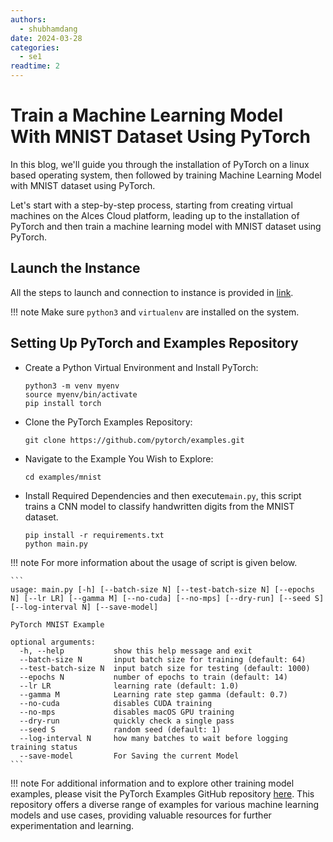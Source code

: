 ```yaml
---
authors:
  - shubhamdang
date: 2024-03-28
categories:
  - se1
readtime: 2
---
```


# Train a Machine Learning Model With MNIST Dataset Using PyTorch
In this blog, we'll guide you through the installation of PyTorch on a linux based operating system, then followed by training Machine Learning Model with MNIST dataset using PyTorch.

Let's start with a step-by-step process, starting from creating virtual machines on the Alces Cloud platform, leading up to the installation of PyTorch and then train a machine learning model with MNIST dataset using PyTorch.
<!-- more -->

## Launch the Instance  
All the steps to launch and connection to instance is provided in [link](../../docs/starter/instance.md).

!!! note
    Make sure  `python3` and `virtualenv` are installed on the system.

## Setting Up PyTorch and Examples Repository

- Create a Python Virtual Environment and Install PyTorch:
  ```
  python3 -m venv myenv 
  source myenv/bin/activate
  pip install torch
  ```
- Clone the PyTorch Examples Repository:
  ```
  git clone https://github.com/pytorch/examples.git
  ```
- Navigate to the Example You Wish to Explore:
  ```
  cd examples/mnist
  ```
- Install Required Dependencies and then execute`main.py`, this script trains a CNN model to classify handwritten digits from the MNIST dataset. 
  ```
  pip install -r requirements.txt
  python main.py
  ```

!!! note
    For more information about the usage of script is given below.

    ```
    usage: main.py [-h] [--batch-size N] [--test-batch-size N] [--epochs N] [--lr LR] [--gamma M] [--no-cuda] [--no-mps] [--dry-run] [--seed S] [--log-interval N] [--save-model]

    PyTorch MNIST Example

    optional arguments:
      -h, --help           show this help message and exit
      --batch-size N       input batch size for training (default: 64)
      --test-batch-size N  input batch size for testing (default: 1000)
      --epochs N           number of epochs to train (default: 14)
      --lr LR              learning rate (default: 1.0)
      --gamma M            Learning rate step gamma (default: 0.7)
      --no-cuda            disables CUDA training
      --no-mps             disables macOS GPU training
      --dry-run            quickly check a single pass
      --seed S             random seed (default: 1)
      --log-interval N     how many batches to wait before logging training status
      --save-model         For Saving the current Model
    ```


!!! note
    For additional information and to explore other training model examples, please visit the PyTorch Examples GitHub repository [here](https://github.com/pytorch/examples). This repository offers a diverse range of examples for various machine learning models and use cases, providing valuable resources for further experimentation and learning.
